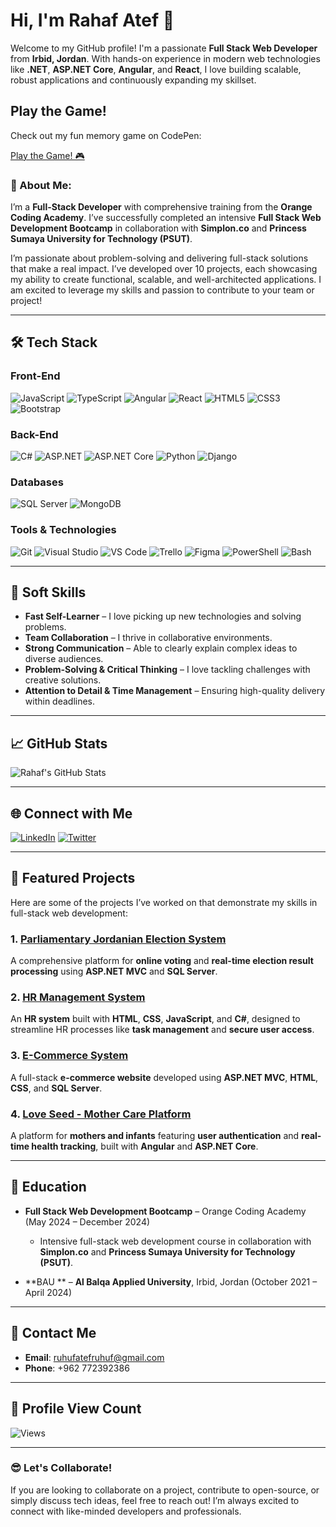 # Hi, I'm Rahaf Atef 👋

Welcome to my GitHub profile! I'm a passionate **Full Stack Web Developer** from **Irbid, Jordan**. With hands-on experience in modern web technologies like **.NET**, **ASP.NET Core**, **Angular**, and **React**, I love building scalable, robust applications and continuously expanding my skillset.
## Play the Game!

Check out my fun memory game on CodePen:

[Play the Game! 🎮](https://codepen.io/roe-sh/pen/GgKJJWw)

### 🚀 About Me:
I’m a **Full-Stack Developer** with comprehensive training from the **Orange Coding Academy**. I’ve successfully completed an intensive **Full Stack Web Development Bootcamp** in collaboration with **Simplon.co** and **Princess Sumaya University for Technology (PSUT)**.

I’m passionate about problem-solving and delivering full-stack solutions that make a real impact. I’ve developed over 10 projects, each showcasing my ability to create functional, scalable, and well-architected applications. I am excited to leverage my skills and passion to contribute to your team or project!

---

## 🛠️ Tech Stack

### Front-End
![JavaScript](https://img.shields.io/badge/JavaScript-ES6-yellow?style=for-the-badge&logo=javascript)
![TypeScript](https://img.shields.io/badge/TypeScript-blue?style=for-the-badge&logo=typescript)
![Angular](https://img.shields.io/badge/Angular-red?style=for-the-badge&logo=angular)
![React](https://img.shields.io/badge/React-black?style=for-the-badge&logo=react)
![HTML5](https://img.shields.io/badge/HTML5-E34F26?style=for-the-badge&logo=html5)
![CSS3](https://img.shields.io/badge/CSS3-1572B6?style=for-the-badge&logo=css3)
![Bootstrap](https://img.shields.io/badge/Bootstrap-563D7C?style=for-the-badge&logo=bootstrap)

### Back-End
![C#](https://img.shields.io/badge/C%23-239120?style=for-the-badge&logo=c-sharp)
![ASP.NET](https://img.shields.io/badge/ASP.NET-5C2D91?style=for-the-badge&logo=asp-net)
![ASP.NET Core](https://img.shields.io/badge/ASP.NET%20Core-512BD4?style=for-the-badge&logo=asp-net-core)
![Python](https://img.shields.io/badge/Python-3776AB?style=for-the-badge&logo=python)
![Django](https://img.shields.io/badge/Django-092D1F?style=for-the-badge&logo=django)

### Databases
![SQL Server](https://img.shields.io/badge/SQL%20Server-CC2927?style=for-the-badge&logo=microsoft-sql-server)
![MongoDB](https://img.shields.io/badge/MongoDB-47A248?style=for-the-badge&logo=mongodb)

### Tools & Technologies
![Git](https://img.shields.io/badge/Git-F05032?style=for-the-badge&logo=git)
![Visual Studio](https://img.shields.io/badge/Visual%20Studio-5C2D91?style=for-the-badge&logo=visual-studio)
![VS Code](https://img.shields.io/badge/VS%20Code-0078D4?style=for-the-badge&logo=visual-studio-code)
![Trello](https://img.shields.io/badge/Trello-0079BF?style=for-the-badge&logo=trello)
![Figma](https://img.shields.io/badge/Figma-F24E1E?style=for-the-badge&logo=figma)
![PowerShell](https://img.shields.io/badge/PowerShell-2CA5E0?style=for-the-badge&logo=powershell)
![Bash](https://img.shields.io/badge/Bash-4EAA25?style=for-the-badge&logo=gnubash)

---

## 🤝 Soft Skills

- **Fast Self-Learner** – I love picking up new technologies and solving problems.
- **Team Collaboration** – I thrive in collaborative environments.
- **Strong Communication** – Able to clearly explain complex ideas to diverse audiences.
- **Problem-Solving & Critical Thinking** – I love tackling challenges with creative solutions.
- **Attention to Detail & Time Management** – Ensuring high-quality delivery within deadlines.

---

## 📈 GitHub Stats

![Rahaf's GitHub Stats](https://github-readme-stats.vercel.app/api?username=roe-sh&show_icons=true&hide_title=true&hide=prs&count_private=true&theme=radical)

---

## 🌐 Connect with Me

[![LinkedIn](https://img.shields.io/badge/LinkedIn-Rahaf%20Atef-blue?style=for-the-badge&logo=linkedin)](https://www.linkedin.com/in/rahaf-atef-8672092a9?utm_source=share&utm_campaign=share_via&utm_content=profile&utm_medium=ios_app)
[![Twitter](https://img.shields.io/badge/Twitter-@rahafatef-blue?style=for-the-badge&logo=twitter)](https://twitter.com/rahafatef)

---

## 📝 Featured Projects

Here are some of the projects I’ve worked on that demonstrate my skills in full-stack web development:

### 1. [Parliamentary Jordanian Election System](https://github.com/roe-sh/jordan-election-system)
A comprehensive platform for **online voting** and **real-time election result processing** using **ASP.NET MVC** and **SQL Server**.

### 2. [HR Management System](https://github.com/roe-sh/hr-management-system)
An **HR system** built with **HTML**, **CSS**, **JavaScript**, and **C#**, designed to streamline HR processes like **task management** and **secure user access**.

### 3. [E-Commerce System](https://github.com/roe-sh/e-commerce-system)
A full-stack **e-commerce website** developed using **ASP.NET MVC**, **HTML**, **CSS**, and **SQL Server**.

### 4. [Love Seed - Mother Care Platform](https://github.com/roe-sh/love-seed)
A platform for **mothers and infants** featuring **user authentication** and **real-time health tracking**, built with **Angular** and **ASP.NET Core**.

---

## 🏫 Education

- **Full Stack Web Development Bootcamp** – Orange Coding Academy (May 2024 – December 2024)
  - Intensive full-stack web development course in collaboration with **Simplon.co** and **Princess Sumaya University for Technology (PSUT)**.
  
- **BAU ** – **Al Balqa Applied University**, Irbid, Jordan (October 2021 – April 2024)

---

## 📧 Contact Me

- **Email**: ruhufatefruhuf@gmail.com
- **Phone**: +962 772392386

---

## 🚀 Profile View Count

![Views](https://komarev.com/ghpvc/?username=roe-sh)

---

### 😎 Let's Collaborate!

If you are looking to collaborate on a project, contribute to open-source, or simply discuss tech ideas, feel free to reach out! I’m always excited to connect with like-minded developers and professionals.

